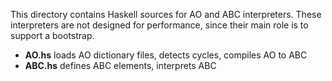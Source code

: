 This directory contains Haskell sources for AO and ABC interpreters. These interpreters are not designed for performance, since their main role is to support a bootstrap.

* **AO.hs** loads AO dictionary files, detects cycles, compiles AO to ABC
* **ABC.hs** defines ABC elements, interprets ABC

